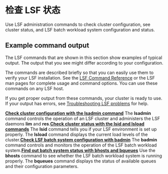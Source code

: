 # 检查 LSF 状态

Use LSF administration commands to check cluster configuration, see cluster status, and LSF batch workload system configuration and status.

## Example command output

The LSF commands that are shown in this section show examples of typical output. The output that you see might differ according to your configuration.

The commands are described briefly so that you can easily use them to verify your LSF installation. See the [LSF Command Reference](https://www.ibm.com/support/knowledgecenter/SSWRJV_10.1.0/lsf_welcome/lsf_kc_cmd_ref.html?view=kc) or the LSF man pages for complete usage and command options. You can use these commands on any LSF host.

If you get proper output from these commands, your cluster is ready to use. If your output has errors, see [Troubleshooting LSF problems](https://www.ibm.com/support/knowledgecenter/SSWRJV_10.1.0/lsf_admin/chap_troubleshooting_lsf.html?view=kc#v3523448) for help.

**[Check cluster configuration with the lsadmin command](https://www.ibm.com/support/knowledgecenter/SSWRJV_10.1.0/lsf_admin_foundations/check_config.html?view=kc)**
The **lsadmin** command controls the operation of an LSF cluster and administers the LSF daemons **lim** and **res**.**[Check cluster status with the lsid and lsload commands](https://www.ibm.com/support/knowledgecenter/SSWRJV_10.1.0/lsf_admin_foundations/cluster_status.html?view=kc)**
The **lsid** command tells you if your LSF environment is set up properly. The **lsload** command displays the current load levels of the cluster.**[Check LSF batch system configuration with badmin](https://www.ibm.com/support/knowledgecenter/SSWRJV_10.1.0/lsf_admin_foundations/batch_config.html?view=kc)**
The **badmin** command controls and monitors the operation of the LSF batch workload system.**[Find out batch system status with bhosts and bqueues](https://www.ibm.com/support/knowledgecenter/SSWRJV_10.1.0/lsf_admin_foundations/batch_status.html?view=kc)**
Use the **bhosts** command to see whether the LSF batch workload system is running properly. The **bqueues** command displays the status of available queues and their configuration parameters.

